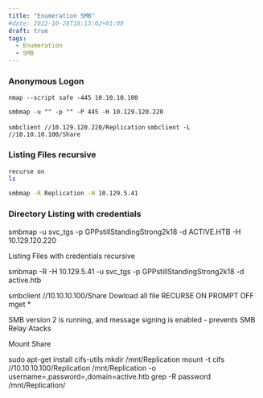 ```yaml
---
title: "Enumeration SMB"
#date: 2022-10-28T18:13:02+01:00
draft: true
tags:
  - Enumeration
  - SMB
---
```


### Anonymous Logon

`nmap --script safe -445 10.10.10.100`

`smbmap -u "" -p "" -P 445 -H 10.129.120.220`

`smbclient //10.129.120.220/Replication`
`smbclient -L //10.10.10.100/Share`

### Listing Files recursive

```bash
recurse on
ls

smbmap -R Replication -H 10.129.5.41
```

### Directory Listing with credentials

smbmap -u svc_tgs -p GPPstillStandingStrong2k18 -d ACTIVE.HTB -H 10.129.120.220

Listing Files with credentials recursive

smbmap -R -H 10.129.5.41 -u svc_tgs -p GPPstillStandingStrong2k18 -d active.htb

smbclient //10.10.10.100/Share
Dowload all file
RECURSE ON
PROMPT OFF
mget \*

SMB version 2 is running, and message signing is enabled - prevents SMB Relay Atacks

Mount Share

sudo apt-get install cifs-utils
mkdir /mnt/Replication
mount -t cifs //10.10.10.100/Replication /mnt/Replication -o
username=<username>,password=<password>,domain=active.htb
grep -R password /mnt/Replication/
